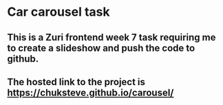 
# Car carousel task 
## This is a Zuri frontend  week 7 task requiring me to create a slideshow and push the code to github.



## The hosted link to the project is https://chuksteve.github.io/carousel/
